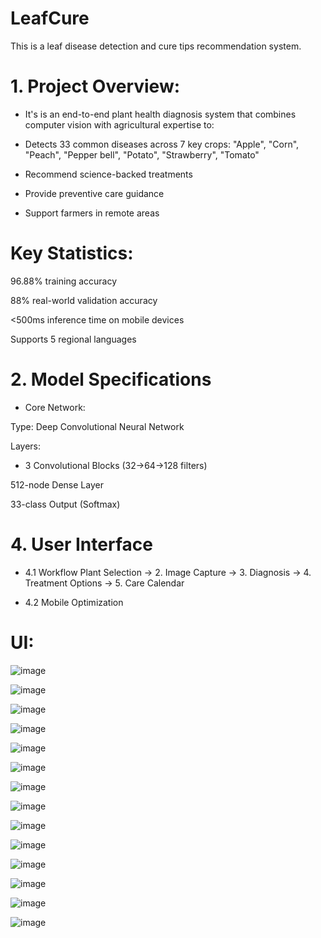 # LeafCure
This is a leaf disease detection and cure tips recommendation system. 

# 1. Project Overview:
- It's is an end-to-end plant health diagnosis system that combines computer vision with agricultural expertise to:

- Detects 33 common diseases across 7 key crops:  "Apple", "Corn", "Peach", "Pepper bell", "Potato", "Strawberry", "Tomato"

- Recommend science-backed treatments

- Provide preventive care guidance

- Support farmers in remote areas

# Key Statistics:

96.88% training accuracy

88% real-world validation accuracy

<500ms inference time on mobile devices

Supports 5 regional languages

# 2. Model Specifications

- Core Network:

Type: Deep Convolutional Neural Network

Layers:

- 3 Convolutional Blocks (32→64→128 filters)

512-node Dense Layer

33-class Output (Softmax)

# 4. User Interface
- 4.1 Workflow
Plant Selection → 2. Image Capture → 3. Diagnosis → 4. Treatment Options → 5. Care Calendar

- 4.2 Mobile Optimization

# UI:

![image](https://github.com/user-attachments/assets/f6c68c83-851d-4b67-8f31-947b9dc2ce9f)

![image](https://github.com/user-attachments/assets/7d9544fa-b597-45db-9290-82cd6a7ac299)

![image](https://github.com/user-attachments/assets/933d6d1a-ad0a-4723-9841-79d90e9bf453)

![image](https://github.com/user-attachments/assets/f961bc3b-cdba-4fa5-aa28-42706fd89ace)

![image](https://github.com/user-attachments/assets/2250e865-a7b7-4cae-84af-06b5efe7f537)

![image](https://github.com/user-attachments/assets/03e8aa08-c414-4ec0-bdbe-7e86ad1a4f96)

![image](https://github.com/user-attachments/assets/828d6120-baab-4074-923f-72e688983516)

![image](https://github.com/user-attachments/assets/e6360303-0ff8-4056-8d0e-80f80906c1c7)

![image](https://github.com/user-attachments/assets/22294597-07c2-4fd0-bd33-641343dd4de6)

![image](https://github.com/user-attachments/assets/11325447-9bd9-431a-8ef5-660af9dfa41b)

![image](https://github.com/user-attachments/assets/175ddd49-daf3-40f9-8d16-79582daadd38)

![image](https://github.com/user-attachments/assets/712b2d9c-207d-458f-b02a-7d77065dc077)

![image](https://github.com/user-attachments/assets/c94991f0-b125-4de1-bbaf-2cc6e7957432)

![image](https://github.com/user-attachments/assets/1da374d7-3e78-4bdf-98e5-3fcec676e3de)






